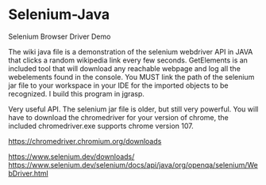 # Selenium-Java
Selenium Browser Driver Demo

The wiki java file is a demonstration of the selenium webdriver API in JAVA that clicks a random wikipedia link every few seconds.
GetElements is an included tool that will download any reachable webpage and log all the webelements found in the console. You MUST link the path of the selenium jar file to your workspace in your IDE for the imported objects to be recognized.  I build this program in jgrasp.

Very useful API.  The selenium jar file is older, but still very powerful.  You will have to download the chromedriver for your version of chrome, the included chromedriver.exe supports chrome version 107.

https://chromedriver.chromium.org/downloads

https://www.selenium.dev/downloads/
https://www.selenium.dev/selenium/docs/api/java/org/openqa/selenium/WebDriver.html
